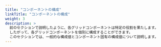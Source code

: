 ```yaml
---
title: "コンポーネントの構成"
linkTitle: "コンポーネントの構成"
weight: 3
description: >
  前のセクションで説明したように、各グリッドコンポーネントは特定の役割を果たします。
  したがって、各グリッドコンポーネントを個別に構成することができます。
  このセクションでは、一般的な構成値とコンポーネント固有の構成値について説明します。
---
```

